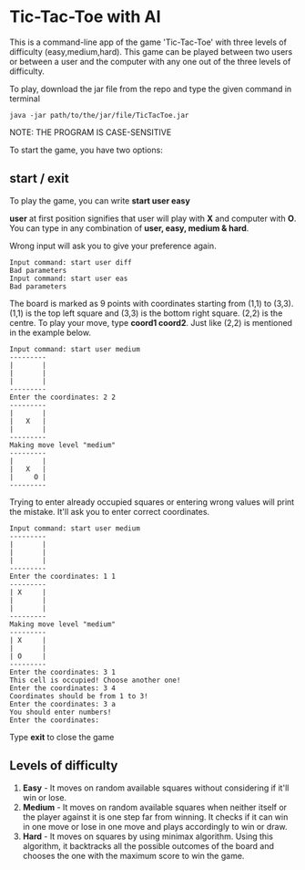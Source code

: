# Tic-Tac-Toe with AI

This is a command-line app of the game 'Tic-Tac-Toe' with three levels of difficulty (easy,medium,hard). This game can be played between two users or between a user and the computer with any one out of the three levels of difficulty.

To play, download the jar file from the repo and type the given command in terminal
```
java -jar path/to/the/jar/file/TicTacToe.jar
```
NOTE: THE PROGRAM IS CASE-SENSITIVE

To start the game, you have two options: 
## **start** / **exit**

To play the game, you can write **start user easy**

**user** at first position signifies that user will play with **X** and computer with **O**. You can type in any combination of **user, easy, medium & hard**.

Wrong input will ask you to give your preference again.

```
Input command: start user diff
Bad parameters
Input command: start user eas
Bad parameters
```

The board is marked as 9 points with coordinates starting from (1,1) to (3,3). (1,1) is the top left square and (3,3) is the bottom right square. (2,2) is the centre. To play your move, type **coord1 coord2**. Just like (2,2) is mentioned in the example below.

```
Input command: start user medium
---------
|       |
|       |
|       |
---------
Enter the coordinates: 2 2
---------
|       |
|   X   |
|       |
---------
Making move level "medium"
---------
|       |
|   X   |
|     O |
---------
```

Trying to enter already occupied squares or entering wrong values will print the mistake. It'll ask you to enter correct coordinates.

```
Input command: start user medium
---------
|       |
|       |
|       |
---------
Enter the coordinates: 1 1
---------
| X     |
|       |
|       |
---------
Making move level "medium"
---------
| X     |
|       |
| O     |
---------
Enter the coordinates: 3 1
This cell is occupied! Choose another one!
Enter the coordinates: 3 4
Coordinates should be from 1 to 3!
Enter the coordinates: 3 a
You should enter numbers!
Enter the coordinates:
```

Type **exit** to close the game

## Levels of difficulty
1. **Easy** - It moves on random available squares without considering if it'll win or lose.
2. **Medium** - It moves on random available squares when neither itself or the player against it is one step far from winning. It checks if it can win in one move or lose in one move and plays accordingly to win or draw.
3. **Hard** - It moves on squares by using minimax algorithm. Using this algorithm, it backtracks all the possible outcomes of the board and chooses the one with the maximum score to win the game. 
